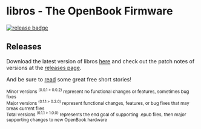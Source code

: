# libros - The OpenBook Firmware 
[![release badge](https://badgen.net/badge/libros/v0.5.4/blue)](https://github.com/nvts8a/libros/raw/main/releases/libros-LATEST.uf2)

## Releases

Download the latest version of libros [here](https://github.com/nvts8a/libros/raw/main/releases/libros-LATEST.uf2)
and check out the patch notes of versions at the [releases page](https://github.com/nvts8a/libros/releases).

And be sure to [read](https://github.com/nvts8a/libros/tree/main/test/resources/short-stories) some great free short stories!

<sup>Minor versions <sup>(0.0.1 > 0.0.2)</sup> represent no functional changes or features, sometimes bug fixes</sup><br/>
<sup>Major versions <sup>(0.1.1 > 0.2.0)</sup> represent functional changes, features, or bug fixes that may break current files</sup><br/>
<sup>Total versions <sup>(0.1.1 > 1.0.0)</sup> represents the end goal of supporting .epub files, then major supporting changes to new OpenBook hardware</sup><br/>